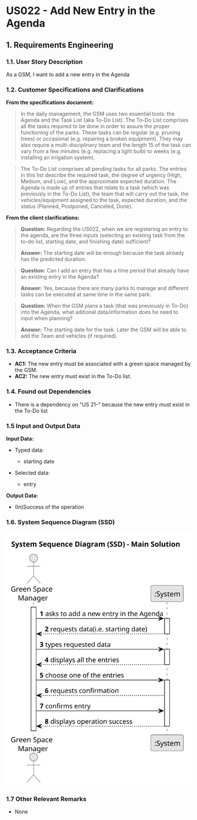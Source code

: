  # US022 - Add New Entry in the Agenda


## 1. Requirements Engineering

### 1.1. User Story Description

As a GSM, I want to add a new entry in the Agenda

### 1.2. Customer Specifications and Clarifications 

**From the specifications document:**

>  In the daily management, the GSM uses two essential tools: the Agenda and the Task List (aka To-Do List). The To-Do List comprises all the tasks required to be done in order to assure the proper functioning of the parks. These tasks can be regular (e.g. pruning trees) or occasional (e.g. repairing a broken equipment). They may also require a multi-disciplinary team and the length 15 of the task can vary from a few minutes (e.g. replacing a light bulb) to weeks (e.g. installing an irrigation system).

> The To-Do List comprises all pending tasks for all parks. The entries in this list describe the required task, the degree of urgency (High, Medium, and Low), and the approximate expected duration. The Agenda is made up of entries that relate to a task (which was previously in the To-Do List), the team that will carry out the task, the vehicles/equipment assigned to the task, expected duration, and the status (Planned, Postponed, Canceled, Done).


**From the client clarifications:**

> **Question:** Regarding the US022, when we are registering an entry to the agenda, are the three inputs (selecting an existing task from the to-do list, starting date, and finishing date) sufficient?
>
> **Answer:**
The starting date will be enough because the task already has the predicted duration.

> **Question:** Can I add an entry that has a time period that already have an existing entry in the Agenda?
>
> **Answer:** Yes, because there are many parks to manage and different tasks can be executed at same time in the same park.


> **Question:** When the GSM plans a task (that was previously in To-Do) into the Agenda, what aditional data/information does he need to input when planning?
>
> **Answer:** The starting date for the task. Later the GSM will be able to add the Team and vehicles (if required).

### 1.3. Acceptance Criteria

* **AC1:** The new entry must be associated with a green space managed by the GSM.
* **AC2:** The new entry must exist in the To-Do list.

### 1.4. Found out Dependencies

* There is a dependency on "US 21-" because the new entry must exist in the To-Do list

### 1.5 Input and Output Data

**Input Data:**

* Typed data:
   *  starting date

* Selected data:
   * entry
 

**Output Data:**

* (In)Success of the operation



### 1.6. System Sequence Diagram (SSD)

![System Sequence Diagram](svg/us022-system-sequence-diagram-main-solution.svg)

### 1.7 Other Relevant Remarks

* None